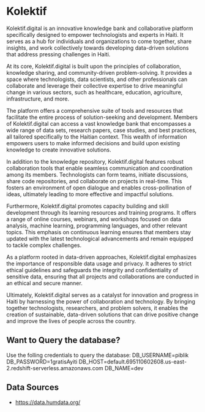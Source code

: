 # Kolektif
Kolektif.digital is an innovative knowledge bank and collaborative platform specifically designed to empower technologists and experts in Haiti. It serves as a hub for individuals and organizations to come together, share insights, and work collectively towards developing data-driven solutions that address pressing challenges in Haiti.

At its core, Kolektif.digital is built upon the principles of collaboration, knowledge sharing, and community-driven problem-solving. It provides a space where technologists, data scientists, and other professionals can collaborate and leverage their collective expertise to drive meaningful change in various sectors, such as healthcare, education, agriculture, infrastructure, and more.

The platform offers a comprehensive suite of tools and resources that facilitate the entire process of solution-seeking and development. Members of Kolektif.digital can access a vast knowledge bank that encompasses a wide range of data sets, research papers, case studies, and best practices, all tailored specifically to the Haitian context. This wealth of information empowers users to make informed decisions and build upon existing knowledge to create innovative solutions.

In addition to the knowledge repository, Kolektif.digital features robust collaboration tools that enable seamless communication and coordination among its members. Technologists can form teams, initiate discussions, share code repositories, and collaborate on projects in real-time. This fosters an environment of open dialogue and enables cross-pollination of ideas, ultimately leading to more effective and impactful solutions.

Furthermore, Kolektif.digital promotes capacity building and skill development through its learning resources and training programs. It offers a range of online courses, webinars, and workshops focused on data analysis, machine learning, programming languages, and other relevant topics. This emphasis on continuous learning ensures that members stay updated with the latest technological advancements and remain equipped to tackle complex challenges.

As a platform rooted in data-driven approaches, Kolektif.digital emphasizes the importance of responsible data usage and privacy. It adheres to strict ethical guidelines and safeguards the integrity and confidentiality of sensitive data, ensuring that all projects and collaborations are conducted in an ethical and secure manner.

Ultimately, Kolektif.digital serves as a catalyst for innovation and progress in Haiti by harnessing the power of collaboration and technology. By bringing together technologists, researchers, and problem solvers, it enables the creation of sustainable, data-driven solutions that can drive positive change and improve the lives of people across the country.

## Want to Query the database?
Use the folling credentials to query the database:
DB_USERNAME=piblik
DB_PASSWORD=1gratisAyiti
DB_HOST=default.695110602608.us-east-2.redshift-serverless.amazonaws.com
DB_NAME=dev


## Data Sources
- https://data.humdata.org/
